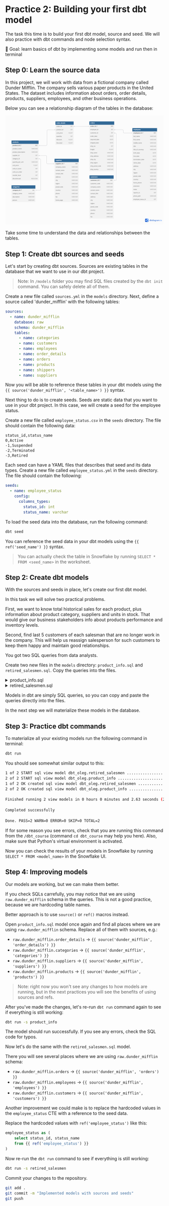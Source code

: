# Practice 2: Building your first dbt model

The task this time is to build your first dbt model, source and seed. We will also practice with dbt commands and node selection syntax.

🎯 Goal: learn basics of dbt by implementing some models and run then in terminal

## Step 0: Learn the source data

In this project, we will work with data from a fictional company called Dunder Mifflin. The company sells various paper products in the United States. The dataset includes information about orders, order details, products, suppliers, employees, and other business operations.

Below you can see a relationship diagram of the tables in the database:

![Dunder Mifflin database schema](./img/2-1-dunder-mifflin-schema.png)

Take some time to understand the data and relationships between the tables.

## Step 1: Create dbt sources and seeds

Let's start by creating dbt sources. Sources are existing tables in the database that we want to use in our dbt project.

> Note: In `/models` folder you may find SQL files created by the `dbt init` command. You can safely delete all of them.

Create a new file called `sources.yml` in the `models` directory. Next, define a source called 'dunder_mifflin' with the following tables:

```yaml
sources:
  - name: dunder_mifflin
    database: raw
    schema: dunder_mifflin
    tables:
      - name: categories
      - name: customers
      - name: employees
      - name: order_details
      - name: orders
      - name: products
      - name: shippers
      - name: suppliers
```

Now you will be able to reference these tables in your dbt models using the `{{ source('dunder_mifflin', '<table_name>') }}` syntax.

Next thing to do is to create seeds. Seeds are static data that you want to use in your dbt project. In this case, we will create a seed for the employee status.

Create a new file called `employee_status.csv` in the `seeds` directory. The file should contain the following data:

```csv
status_id,status_name
0,Active
-1,Suspended
-2,Terminated
-3,Retired
```

Each seed can have a YAML files that describes that seed and its data types. Create a new file called `employee_status.yml` in the `seeds` directory. The file should contain the following:

```yaml
seeds:
  - name: employee_status
    config:
      columns_types:
        status_id: int
        status_name: varchar
```

To load the seed data into the database, run the following command:

```bash
dbt seed
```

You can reference the seed data in your dbt models using the `{{ ref('seed_name') }}` syntax.

> You can actually check the table in Snowflake by running `SELECT * FROM <seed_name>` in the worksheet.

## Step 2: Create dbt models

With the sources and seeds in place, let's create our first dbt model.

In this task we will solve two practical problems.

First, we want to know total historical sales for each product, plus information about product category, suppliers and units in stock. That would give our business stakeholders info about products performance and inventory levels.

Second, find last 5 customers of each salesman that are no longer work in the company. This will help us reassign salesperson for such customers to keep them happy and maintain good relationships.

You got two SQL queries from data analysts.

Create two new files in the `models` directory: `product_info.sql` and `retired_salesmen.sql`. Copy the queries into the files.

<details>
  <summary>product_info.sql</summary>
  
  ```sql
  with 

  orders as (
      select
          product_id,
          count(order_id) as times_ordered,
          sum(line_total) as gross_sales
      from raw.dunder_mifflin.order_details
      group by all
  ),
  categories as (
      select
          category_id,
          category_name
      from raw.dunder_mifflin.categories
  ),
  suppliers as (
      select
          supplier_id,
          company_name
      from raw.dunder_mifflin.suppliers
  )
  select
      products.product_id,
      products.product_name,
      categories.category_name,
      suppliers.company_name as supplier_name,
      products.units_in_stock,
      products.units_on_order,
      products.discontinued,
      orders.times_ordered,
      orders.gross_sales
  from raw.dunder_mifflin.products as products
  left join orders on orders.product_id = products.product_id
  left join categories on categories.category_id = products.category_id
  left join suppliers on suppliers.supplier_id = products.supplier_id
  order by orders.gross_sales desc
  ```
</details>


<details>
  <summary>retired_salesmen.sql</summary>
  
  ```sql
  with
    employee_status as (
        select column1 as status_id, column2 as status_name
        from values 
            (0,'Active'),
            (-1,'Suspended'),
            (-2,'Terminated'),
            (-3,'Retired')
    ),

    last_customers as (
        select 
            employee_id, 
            customer_id,    
        from raw.dunder_mifflin.orders
        qualify dense_rank() over(partition by employee_id order by order_date desc, order_id) <= 5
    )

    select
        last_customers.employee_id,
        employees.first_name || ' ' || employees.last_name as employee_full_name,
        last_customers.customer_id,
        customers.company_name,
        employee_status.status_name
    from last_customers
    left join raw.dunder_mifflin.employees on employees.employee_id = last_customers.employee_id
    left join employee_status on employee_status.status_id = employees.employee_status_id
    left join raw.dunder_mifflin.customers on customers.customer_id = last_customers.customer_id
    where employee_status.status_name in ('Suspended', 'Terminated', 'Retired')
  ```
</details>

Models in dbt are simply SQL queries, so you can copy and paste the queries directly into the files.

In the next step we will materialize these models in the database.

## Step 3: Practice dbt commands

To materialize all your existing models run the following command in terminal:

```bash
dbt run
```

You should see somewhat similar output to this:

```bash
1 of 2 START sql view model dbt_oleg.retired_salesmen ......................... [RUN]
2 of 2 START sql view model dbt_oleg.product_info .............................. [RUN]
1 of 2 OK created sql view model dbt_oleg.retired_salesmen .................... [SUCCESS 1 in 0.58s]
2 of 2 OK created sql view model dbt_oleg.product_info ......................... [SUCCESS 1 in 1.22s]

Finished running 2 view models in 0 hours 0 minutes and 2.63 seconds (2.63s).

Completed successfully

Done. PASS=2 WARN=0 ERROR=0 SKIP=0 TOTAL=2
```

If for some reason you see errors, check that you are running this command from the `/dbt_course` (command `cd dbt_course` may help you here). Also, make sure that Python's virtual environment is activated.

Now you can check the results of your models in Snowflake by running `SELECT * FROM <model_name>` in the Snowflake UI.

## Step 4: Improving models

Our models are working, but we can make them better.

If you check SQLs carrefully, you may notice that we are using `raw.dunder_mifflin` schema in the queries. This is not a good practice, because we are hardcoding table names. 

Better approach is to use `source()` or `ref()` macros instead.

Open `product_info.sql` model once again and find all places where we are using `raw.dunder_mifflin` schema. Replace all of them with sources, e.g.:

- `raw.dunder_mifflin.order_details` -> `{{ source('dunder_mifflin', 'order_details') }}`
- `raw.dunder_mifflin.categories` -> `{{ source('dunder_mifflin', 'categories') }}`
- `raw.dunder_mifflin.suppliers` -> `{{ source('dunder_mifflin', 'suppliers') }}`
- `raw.dunder_mifflin.products` -> `{{ source('dunder_mifflin', 'products') }}`

> Note: right now you won't see any changes to how models are running, but in the next practices you will see the benefits of using sources and refs.

After you've made the changes, let's re-run `dbt run` command again to see if everything is still working:

```bash
dbt run -s product_info
```

The model should run successfully. If you see any errors, check the SQL code for typos.

Now let's do the same with the `retired_salesmen.sql` model.

There you will see several places where we are using `raw.dunder_mifflin` schema:

- `raw.dunder_mifflin.orders` -> `{{ source('dunder_mifflin', 'orders') }}`
- `raw.dunder_mifflin.employees` -> `{{ source('dunder_mifflin', 'employees') }}`
- `raw.dunder_mifflin.customers` -> `{{ source('dunder_mifflin', 'customers') }}`

Another improvement we could make is to replace the hardcoded values in the `employee_status` CTE with a reference to the seed data.

Replace the hardcoded values with `ref('employee_status')` like this:

```sql
employee_status as (
    select status_id, status_name
    from {{ ref('employee_status') }}
)
```

Now re-run the `dbt run` command to see if everything is still working:

```bash
dbt run -s retired_salesmen
```

Commit your changes to the repository.

```bash
git add .
git commit -m "Implemented models with sources and seeds"
git push
```
